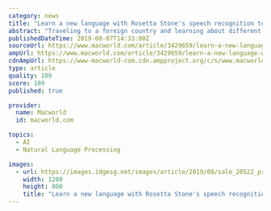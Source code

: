 ```yaml
---
category: news
title: "Learn a new language with Rosetta Stone's speech recognition technology for $199"
abstract: "Traveling to a foreign country and learning about different cultures can be exciting, but many are afraid of stepping into the unknown, and for good reason. If you don’t have a solid grasp of the local language, you might have trouble ordering food ..."
publishedDateTime: 2019-08-07T14:33:00Z
sourceUrl: https://www.macworld.com/article/3429659/learn-a-new-language-with-rosetta-stones-speech-recognition-technology-for-199.html
ampUrl: https://www.macworld.com/article/3429659/learn-a-new-language-with-rosetta-stones-speech-recognition-technology-for-199.amp.html
cdnAmpUrl: https://www-macworld-com.cdn.ampproject.org/c/s/www.macworld.com/article/3429659/learn-a-new-language-with-rosetta-stones-speech-recognition-technology-for-199.amp.html
type: article
quality: 109
score: 109
published: true

provider:
  name: Macworld
  id: macworld.com

topics:
  - AI
  - Natural Language Processing

images:
  - url: https://images.idgesg.net/images/article/2019/08/sale_20522_primary_image-100807046-large.3x2.jpg
    width: 1200
    height: 800
    title: "Learn a new language with Rosetta Stone's speech recognition technology for $199"
---
```

